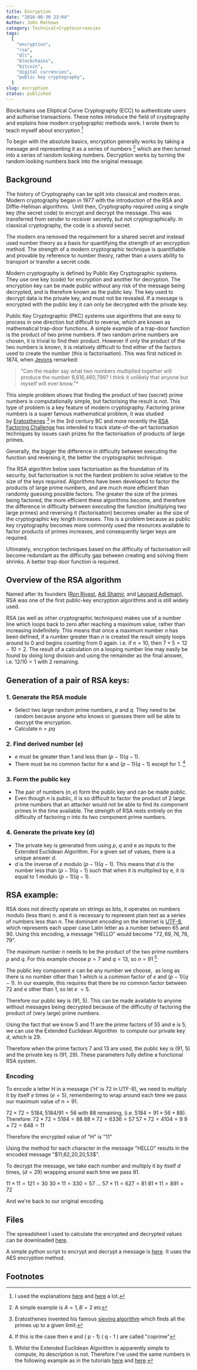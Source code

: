 ```yaml
---
title: Encryption
date: "2016-08-30 23:04"
Author: John Mathews
category: Technical>Cryptocurrencies
tags:
  [
    "encryption",
    "rsa",
    "dlt",
    "blockchains",
    "bitcoin",
    "digital currencies",
    "public key cryptography",
  ]
slug: encryption
status: published
---
```


Blockchains use Elliptical Curve Cryptography (ECC) to authenticate users and
authorise transactions. These notes introduce the field of cryptography and
explains how modern cryptographic methods work. I wrote them to teach myself
about encryption [^1]

To begin with the absolute basics, encryption generally works by taking a
message and representing it as a series of numbers [^2] which are then turned
into a series of random looking numbers. Decryption works by turning the random
looking numbers back into the original message.

## Background

The history of Cryptography can be split into classical and modern eras. Modern
cryptography began in 1977 with the introduction of the RSA and Diffie-Hellman
algorithms.  Until then, Cryptography required using a single key (the secret
code) to encrypt and decrypt the message. This was transferred from sender to
receiver secretly, but not cryptographically. In classical cryptography, the
code is a *shared* secret.

The modern era removed the requirement for a shared secret and instead used
number theory as a basis for quantifying the strength of an encryption method.
The strength of a modern cryptographic technique is quantifiable and provable by
reference to number theory, rather than a users ability to transport or transfer
a secret code.

Modern cryptography is defined by Public Key Cryptographic systems. They use one
key (code) for encryption and another for decryption. The encryption key can be
made public without any risk of the message being decrypted, and is therefore
known as the public key. The key used to decrypt data is the private key, and
must not be revealed. If a message is encrypted with the public key it can only
be decrypted with the private key.

Public Key Cryptographic (PKC) systems use algorithms that are easy to process
in one direction but difficult to reverse, which are known as mathematical
trap-door functions. A simple example of a trap-door function is the product of
two prime numbers. If two random prime numbers are chosen, it is trivial to find
their product. However if only the product of the two numbers is known, it is
relatively difficult to find either of the factors used to create the number
(this is factorisation). This was first noticed in 1874, when
[Jevons](https://en.wikipedia.org/wiki/William_Stanley_Jevons#Jevons.27_number)
remarked:

> "Can the reader say what two numbers multiplied together will produce the number 8,616,460,799? I think it unlikely that anyone but myself will ever know."\*

This simple problem shows that finding the product of two (secret) prime numbers
is computationally simple, but factorising the result is not. This type of
problem is a key feature of modern cryptography. Factoring prime numbers is a
super famous mathematical problem, it was studied
by [Eratosthenes](https://en.wikipedia.org/wiki/Eratosthenes) [^3] in the 3rd
century BC and more recently the [RSA Factoring
Challenge](https://en.wikipedia.org/wiki/RSA_Factoring_Challenge) has intended
to track state-of-the-art factorisation techniques by issues cash prizes for the
factorisation of products of large primes.

Generally, the bigger the difference in difficulty between executing the
function and reversing it, the better the cryptographic technique.

The RSA algorithm below uses factorisation as the foundation of its security,
but factorisation is not the hardest problem to solve relative to the size of
the keys required. Algorithms have been developed to factor the products of
large prime numbers, and are much more efficient than randomly guessing possible
factors. The greater the size of the primes being factored, the more efficient
these algorithms become, and therefore the difference in difficulty between
executing the function (multiplying two large primes) and reversing it
(factorisation) becomes smaller as the size of the cryptographic key length
increases. This is a problem because as public key cryptography becomes more
commonly used the resources available to factor products of primes increases,
and consequently larger keys are required.

Ultimately, encryption techniques based on the difficulty of factorisation will
become redundant as the difficulty gap between creating and solving them
shrinks. A better trap door function is required.

## Overview of the RSA algorithm

Named after its founders ([Ron Rivest](https://en.wikipedia.org/wiki/Ron_Rivest "Ron Rivest"), [Adi Shamir](https://en.wikipedia.org/wiki/Adi_Shamir "Adi
Shamir"), and [Leonard Adleman](https://en.wikipedia.org/wiki/Leonard_Adleman "Leonard ")), RSA was one of the first public-key encryption algorithms and is
still widely used.

RSA (as well as other cryptographic techniques) makes use of a number line which
loops back to zero after reaching a maximum value, rather than increasing
indefinitely. This means that once a maximum number $n$ has been defined, if a
number greater than $n$ is created the result simply loops around to 0 and
begins counting from 0 again. i.e. if $n = 10$, then $7 + 5 = 12 - 10 = 2$. The
result of a calculation on a looping number line may easily be found by doing
long division and using the remainder as the final answer, i.e. $12 / 10 = 1$
with $2$ remaining.

## Generation of a pair of RSA keys:

### 1. Generate the RSA module

- Select two large random prime numbers, $p$ and $q$. They need to be random because anyone who knows or guesses them will be able to decrypt the encryption.
- Calculate $n = pq$

### 2. Find derived number (e)

- *e* must be greater than 1 and less than $( p - 1)( q - 1)$.
- There must be no common factor for e and $( p - 1)( q - 1)$ except for 1. [^4]

### 3. Form the public key

- The pair of numbers $(n, e)$ form the public key and can be made public.
- Even though $n$ is public, it is so difficult to factor the product of 2 large prime numbers that an attacker would not be able to find its component primes in the time available. The strength of RSA rests entirely on the difficulty of factoring $n$ into its two component prime numbers.

### 4. Generate the private key (d)

- The private key is generated from using $p$, $q$ and e as inputs to the Extended Euclidean Algorithm. For a given set of values, there is a unique answer $d$.
- $d$ is the inverse of $e$ modulo $( p - 1)( q - 1 )$. This means that $d$ is the number less than $( p - 1 ) ( q - 1 )$ such that when it is multiplied by e, it is equal to $1$ modulo $( p - 1 ) ( q - 1 )$.

## RSA example:

RSA does not directly operate on strings as bits, it operates on numbers modulo
(less than) $n$. and it is necessary to represent plain text as a series of
numbers less than $n$. The dominant encoding on the internet
is [UTF-8](https://en.wikipedia.org/wiki/UTF-8), which represents each
upper case Latin letter as a number between 65 and 90. Using this encoding, a
message "HELLO" would become "$72, 69, 76, 76, 79$".

The maximum number $n$ needs to be the product of the two prime numbers $p$ and
$q$. For this example choose $p = 7$ and $q = 13$, so $n  = 91$ [^5]

The public key component *e* can be any number we choose,  as long as there is
no number other than 1 which is a common factor of *e* and $( p - 1 ) ( q - 1
)$. In our example, this requires that there be no common factor between
72 and e other than 1, so let _e_ $= 5$.

Therefore our public key is (91, 5). This can be made available to anyone
without messages being decrypted because of the difficulty of factoring the
product of (very large) prime numbers.

Using the fact that we know 5 and 11 are the prime factors of 55 and e is 5, we
can use the Extended Euclidean Algorithm  to compute our private key $d$, which
is 29.

Therefore when the prime factors 7 and 13 are used, the public key is (91, 5)
and the private key is (91, 29). These parameters fully define a functional RSA
system.

### Encoding

To encode a letter H in a message ('H' is $72$ in UTF-8), we need to multiply it
by itself $e$ times ($e = 5$), remembering to wrap around each time we pass our
maximum value of $n = 91$.

$72 \times 72 = 5184, 5184 / 91 = 56$ with $88$ remaining, (i.e. $5184 = 91 \times 56 + 88$). Therefore:
$72 \times 72 = 5184 = 88$
$88 \times 72 = 6336 = 57$
$57 \times 72 = 4104 = 9$
$9 \times 72 = 648 = 11$

Therefore the encrypted value of "H" is "$11$"

Using the method for each character in the message "HELLO" results in the
encoded message "\$11,62,20,20,53\$".

To decrypt the message, we take each number and multiply it by itself $d$ times,
($d=29$) wrapping around each time we pass $91$.

$11 \times 11 = 121 = 30$
$30 \times 11 = 330 = 57$
...
$57 \times 11 = 627 = 81$
$81 \times 11 = 891 = 72$

And we're back to our original encoding.

## Files

The spreadsheet I used to calculate the encrypted and decrypted values can be
downloaded [here](/documents/RSA-Example.xlsx).

A simple python script to encrypt and decrypt a message is
[here](/documents/AES_Example.py). It uses the AES encryption method.

## Footnotes

[^1]: I used the explanations [here](http://www.tutorialspoint.com/cryptography/public_key_encryption.htm) and [here](https://blog.cloudflare.com/a-relatively-easy-to-understand-primer-on-elliptic-curve-cryptography/) a lot.
[^2]: A simple example is $A=1, B=2$ etc
[^3]: Eratosthenes invented his famous [sieving algorithm](https://en.wikipedia.org/wiki/Sieve_of_Eratosthenes) which finds all the primes up to a given limit.
[^4]: If this is the case then e and ( p - 1) ( q - 1 ) are called "coprime"
[^5]: Whilst the Extended Euclidean Algorithm is apparently simple to compute, its description is not. Therefore I've used the same numbers in the following example as in the tutorials [here](http://www.tutorialspoint.com/cryptography/public_key_encryption.htm) and [here](http://arstechnica.com/security/2013/10/a-relatively-easy-to-understand-primer-on-elliptic-curve-cryptography/).
